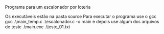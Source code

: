 Programa para um escalonador por loteria

Os executáveis estão na pasta source
Para executar o programa use o gcc
gcc .\main_temp.c .\escalonador.c -o main
e depois use algum dos arquivos de teste
.\main.exe .\teste_01.txt